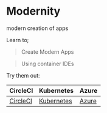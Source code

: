 # Modernity
modern creation of apps

Learn to;
> Create Modern Apps

> Using container IDEs

Try them out:

CircleCI | Kubernetes | Azure
---------|------------|-------
[CircleCI](https://circleci.com) | [Kubernetes](https://kubernetes.io) | [Azure](https://azure.microsoft.com)

